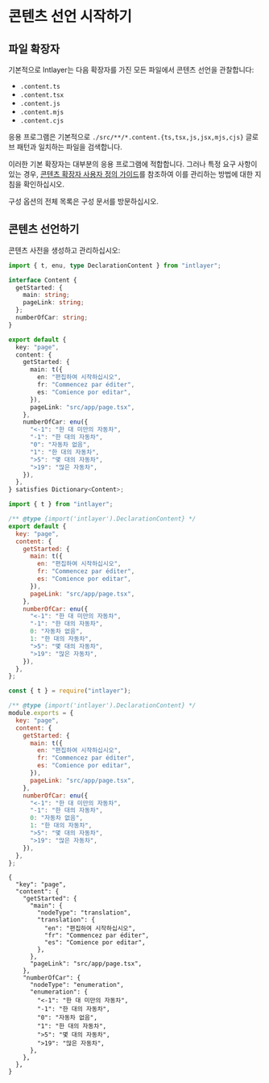 # 콘텐츠 선언 시작하기

## 파일 확장자

기본적으로 Intlayer는 다음 확장자를 가진 모든 파일에서 콘텐츠 선언을 관찰합니다:

- `.content.ts`
- `.content.tsx`
- `.content.js`
- `.content.mjs`
- `.content.cjs`

응용 프로그램은 기본적으로 `./src/**/*.content.{ts,tsx,js,jsx,mjs,cjs}` 글로브 패턴과 일치하는 파일을 검색합니다.

이러한 기본 확장자는 대부분의 응용 프로그램에 적합합니다. 그러나 특정 요구 사항이 있는 경우, [콘텐츠 확장자 사용자 정의 가이드](https://github.com/aymericzip/intlayer/blob/main/docs/ko/configuration.md#content-configuration)를 참조하여 이를 관리하는 방법에 대한 지침을 확인하십시오.

구성 옵션의 전체 목록은 구성 문서를 방문하십시오.

## 콘텐츠 선언하기

콘텐츠 사전을 생성하고 관리하십시오:

```typescript fileName="src/app/[locale]/page.content.ts" codeFormat="typescript"
import { t, enu, type DeclarationContent } from "intlayer";

interface Content {
  getStarted: {
    main: string;
    pageLink: string;
  };
  numberOfCar: string;
}

export default {
  key: "page",
  content: {
    getStarted: {
      main: t({
        en: "편집하여 시작하십시오",
        fr: "Commencez par éditer",
        es: "Comience por editar",
      }),
      pageLink: "src/app/page.tsx",
    },
    numberOfCar: enu({
      "<-1": "한 대 미만의 자동차",
      "-1": "한 대의 자동차",
      "0": "자동차 없음",
      "1": "한 대의 자동차",
      ">5": "몇 대의 자동차",
      ">19": "많은 자동차",
    }),
  },
} satisfies Dictionary<Content>;
```

```javascript fileName="src/app/[locale]/page.content.mjs" codeFormat="esm"
import { t } from "intlayer";

/** @type {import('intlayer').DeclarationContent} */
export default {
  key: "page",
  content: {
    getStarted: {
      main: t({
        en: "편집하여 시작하십시오",
        fr: "Commencez par éditer",
        es: "Comience por editar",
      }),
      pageLink: "src/app/page.tsx",
    },
    numberOfCar: enu({
      "<-1": "한 대 미만의 자동차",
      "-1": "한 대의 자동차",
      0: "자동차 없음",
      1: "한 대의 자동차",
      ">5": "몇 대의 자동차",
      ">19": "많은 자동차",
    }),
  },
};
```

```javascript fileName="src/app/[locale]/page.content.cjs" codeFormat="commonjs"
const { t } = require("intlayer");

/** @type {import('intlayer').DeclarationContent} */
module.exports = {
  key: "page",
  content: {
    getStarted: {
      main: t({
        en: "편집하여 시작하십시오",
        fr: "Commencez par éditer",
        es: "Comience por editar",
      }),
      pageLink: "src/app/page.tsx",
    },
    numberOfCar: enu({
      "<-1": "한 대 미만의 자동차",
      "-1": "한 대의 자동차",
      0: "자동차 없음",
      1: "한 대의 자동차",
      ">5": "몇 대의 자동차",
      ">19": "많은 자동차",
    }),
  },
};
```

```json5 fileName="src/app/[locale]/page.content.json"  codeFormat="json"
{
  "key": "page",
  "content": {
    "getStarted": {
      "main": {
        "nodeType": "translation",
        "translation": {
          "en": "편집하여 시작하십시오",
          "fr": "Commencez par éditer",
          "es": "Comience por editar",
        },
      },
      "pageLink": "src/app/page.tsx",
    },
    "numberOfCar": {
      "nodeType": "enumeration",
      "enumeration": {
        "<-1": "한 대 미만의 자동차",
        "-1": "한 대의 자동차",
        "0": "자동차 없음",
        "1": "한 대의 자동차",
        ">5": "몇 대의 자동차",
        ">19": "많은 자동차",
      },
    },
  },
}
```
